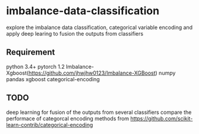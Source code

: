 # imbalance-data-classification
explore the imbalance data classification, categorical variable encoding and apply deep learing to fusion the outputs from classifiers

## Requirement
  python 3.4+
  pytorch 1.2
  Imbalance-Xgboost(https://github.com/jhwjhw0123/Imbalance-XGBoost)
  numpy
  pandas
  xgboost
  categorical-encoding

## TODO
  deep learning for fusion of the outputs from several classifiers
  compare the performace of categorcal encoding methods from https://github.com/scikit-learn-contrib/categorical-encoding
